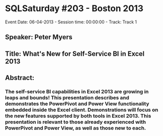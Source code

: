 # SQLSaturday #203 - Boston 2013
Event Date: 06-04-2013 - Session time: 00:00:00 - Track: Track 1
## Speaker: Peter Myers
## Title: What's New for Self-Service BI in Excel 2013
## Abstract:
### The self-service BI capabilities in Excel 2013 are growing in leaps and bounds! This presentation describes and demonstrates the PowerPivot and Power View functionality embedded inside the Excel client. Demonstrations will focus on the new features supported by both tools in Excel 2013. This presentation is relevant to those already experienced with PowerPivot and Power View, as well as those new to each.
